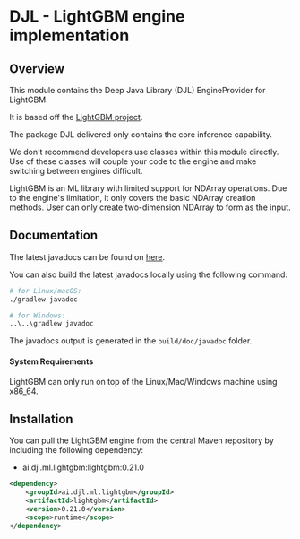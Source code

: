 # DJL - LightGBM engine implementation

## Overview
This module contains the Deep Java Library (DJL) EngineProvider for LightGBM.

It is based off the [LightGBM project](https://github.com/microsoft/LightGBM).

The package DJL delivered only contains the core inference capability.

We don't recommend developers use classes within this module directly.
Use of these classes will couple your code to the engine and make switching between engines difficult.

LightGBM is an ML library with limited support for NDArray operations.
Due to the engine's limitation, it only covers the basic NDArray creation methods.
User can only create two-dimension NDArray to form as the input.

## Documentation

The latest javadocs can be found on [here](https://javadoc.io/doc/ai.djl.ml.lightgbm/lightgbm/latest/index.html).

You can also build the latest javadocs locally using the following command:

```sh
# for Linux/macOS:
./gradlew javadoc

# for Windows:
..\..\gradlew javadoc
```
The javadocs output is generated in the `build/doc/javadoc` folder.

#### System Requirements

LightGBM can only run on top of the Linux/Mac/Windows machine using x86_64.

## Installation
You can pull the LightGBM engine from the central Maven repository by including the following dependency:

- ai.djl.ml.lightgbm:lightgbm:0.21.0

```xml
<dependency>
    <groupId>ai.djl.ml.lightgbm</groupId>
    <artifactId>lightgbm</artifactId>
    <version>0.21.0</version>
    <scope>runtime</scope>
</dependency>
```

